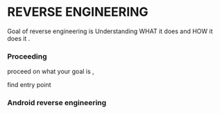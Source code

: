# REVERSE ENGINEERING

Goal of reverse engineering is Understanding WHAT it does and HOW it does it .

### Proceeding

proceed on what your goal is , 

find entry point




### Android reverse engineering

